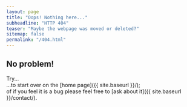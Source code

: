 ```yaml
---
layout: page
title: "Oops! Nothing here..."
subheadline: "HTTP 404"
teaser: "Maybe the webpage was moved or deleted?"
sitemap: false
permalink: "/404.html"
---
```

## No problem!

Try...  
...to start over on the [home page]({{ site.baseurl }}/);  
of if you feel it is a bug please feel free to [ask about it]({{ site.baseurl }}/contact/).

